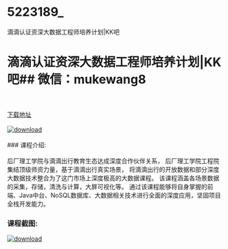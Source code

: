 # 5223189_
滴滴认证资深大数据工程师培养计划|KK吧
# 滴滴认证资深大数据工程师培养计划|KK吧## 微信：mukewang8
<br/></br>[下载地址](http://www.36tz.cn/article/5223189 "下载地址")
<br/></br>[![download](http://36tz.cn/muke_img/2022_03_1-41-300x186.png "下载地址")](http://www.36tz.cn/article/5223189 "下载地址")
<br/></br>### 课程介绍:<br/></br>后厂理工学院与滴滴出行教育生态达成深度合作伙伴关系，
后厂理工学院工程院集结顶级师资力量，基于滴滴出行真实场景， 将滴滴出行的开放数据和部分深度大数据技术整合为了这门市场上深度极高的大数据课程。
该课程涵盖各场景数据的采集，存储，清洗与计算，大屏可视化等。 通过该课程能够将自身掌握的前端、Java中台、NoSQL数据库、大数据相关技术进行全面的深度应用，坚固项目全栈开发能力。

### 课程截图:
[![download](http://36tz.cn/muke_img/2022_03_2-22.png "下载地址")](http://www.36tz.cn/article/5223189 "下载地址")
